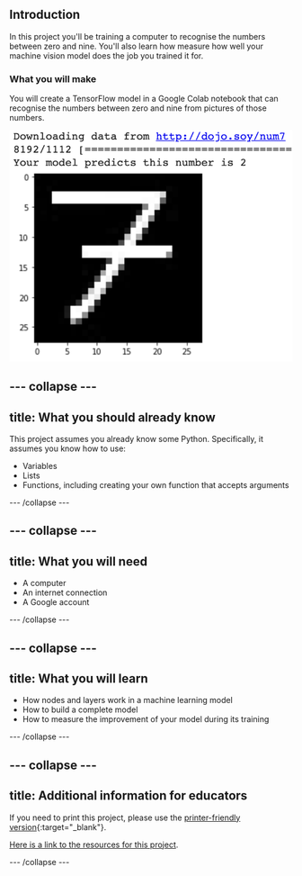 ## Introduction

In this project you'll be training a computer to recognise the numbers between zero and nine. You'll also learn how measure how well your machine vision model does the job you trained it for.

### What you will make
You will create a TensorFlow model in a Google Colab notebook that can recognise the numbers between zero and nine from pictures of those numbers.

![The finished project.](images/image_test_response.png)

--- collapse ---
---
title: What you should already know
---
This project assumes you already know some Python. Specifically, it assumes you know how to use:

+ Variables
+ Lists
+ Functions, including creating your own function that accepts arguments

--- /collapse ---

--- collapse ---
---
title: What you will need
---

+ A computer
+ An internet connection
+ A Google account

--- /collapse ---

--- collapse ---
---
title: What you will learn
---

+ How nodes and layers work in a machine learning model
+ How to build a complete model
+ How to measure the improvement of your model during its training

--- /collapse ---

--- collapse ---
---
title: Additional information for educators
---

If you need to print this project, please use the [printer-friendly version](https://projects.raspberrypi.org/en/projects/integer-classifier/print){:target="_blank"}.

[Here is a link to the resources for this project](http://rpf.io/integer-classifier-go).

--- /collapse ---
